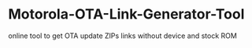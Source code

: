 # Motorola-OTA-Link-Generator-Tool
online tool to get OTA update ZIPs links without device and stock ROM
